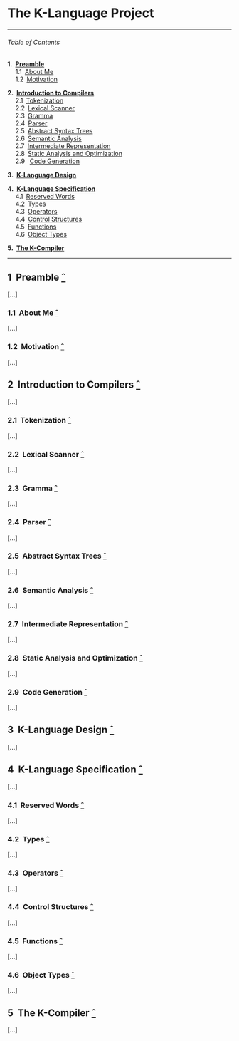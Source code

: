 # The K-Language Project

---
###### Table of Contents

__1.&ensp;[Preamble](#1-preamble-ˆ)__  
&ensp;&ensp; 1.1&ensp;[About Me](#11-about-me-ˆ)  
&ensp;&ensp; 1.2&ensp;[Motivation](#12-motivation-ˆ)  

__2.&ensp;[Introduction to Compilers](#2-introduction-to-compilers-ˆ)__  
&ensp;&ensp; 2.1&ensp;[Tokenization](#21-tokenization-ˆ)  
&ensp;&ensp; 2.2&ensp;[Lexical Scanner](#22-lexical-scanner-ˆ)  
&ensp;&ensp; 2.3&ensp;[Gramma](#23-gramma-ˆ)  
&ensp;&ensp; 2.4&ensp;[Parser](#24-parser-ˆ)  
&ensp;&ensp; 2.5&ensp;[Abstract Syntax Trees](#25-abstract-syntax-trees-ˆ)  
&ensp;&ensp; 2.6&ensp;[Semantic Analysis](#26-semantic-analysis-ˆ)  
&ensp;&ensp; 2.7&ensp;[Intermediate Representation](#27-intermediate-representation-ˆ)  
&ensp;&ensp; 2.8&ensp;[Static Analysis and Optimization](#28-static-analysis-and-optimization-ˆ)  
&ensp;&ensp; 2.9&ensp; [Code Generation](#29-code-generation-ˆ)  

__3.&ensp;[K-Language Design](#3-k-language-design-ˆ)__  

__4.&ensp;[K-Language Specification](#4-k-language-specification-ˆ)__  
&ensp;&ensp; 4.1&ensp;[Reserved Words](#41-reserved-words-ˆ)  
&ensp;&ensp; 4.2&ensp;[Types](#42-types-ˆ)  
&ensp;&ensp; 4.3&ensp;[Operators](#43-operators-ˆ)  
&ensp;&ensp; 4.4&ensp;[Control Structures](#44-control-structures-ˆ)  
&ensp;&ensp; 4.5&ensp;[Functions](#45-functions-ˆ)  
&ensp;&ensp; 4.6&ensp;[Object Types](#46-object-types-ˆ)  

__5.&ensp;[The K-Compiler](#5-the-k-compiler-ˆ)__

---

## 1&nbsp; Preamble [&#710;](#table-of-contents)
[...]

### 1.1&nbsp; About Me [&#710;](#table-of-contents)
[...]

### 1.2&nbsp; Motivation [&#710;](#table-of-contents)
[...]

## 2&nbsp; Introduction to Compilers [&#710;](#table-of-contents)
[...]

### 2.1&nbsp; Tokenization [&#710;](#table-of-contents)
[...]

### 2.2&nbsp; Lexical Scanner [&#710;](#table-of-contents)
[...]

### 2.3&nbsp; Gramma [&#710;](#table-of-contents)
[...]

### 2.4&nbsp; Parser [&#710;](#table-of-contents)
[...]

### 2.5&nbsp; Abstract Syntax Trees [&#710;](#table-of-contents)
[...]

### 2.6&nbsp; Semantic Analysis [&#710;](#table-of-contents)
[...]

### 2.7&nbsp; Intermediate Representation [&#710;](#table-of-contents)
[...]

### 2.8&nbsp; Static Analysis and Optimization [&#710;](#table-of-contents)
[...]

### 2.9&nbsp; Code Generation [&#710;](#table-of-contents)
[...]


## 3&nbsp; K-Language Design [&#710;](#table-of-contents)
[...]

## 4&nbsp; K-Language Specification [&#710;](#table-of-contents)
[...]

### 4.1&nbsp; Reserved Words [&#710;](#table-of-contents)
[...]

### 4.2&nbsp; Types [&#710;](#table-of-contents)
[...]

### 4.3&nbsp; Operators [&#710;](#table-of-contents)
[...]

### 4.4&nbsp; Control Structures [&#710;](#table-of-contents)
[...]

### 4.5&nbsp; Functions [&#710;](#table-of-contents)
[...]

### 4.6&nbsp; Object Types [&#710;](#table-of-contents)
[...]


## 5&nbsp; The K-Compiler [&#710;](#table-of-contents)
[...]
